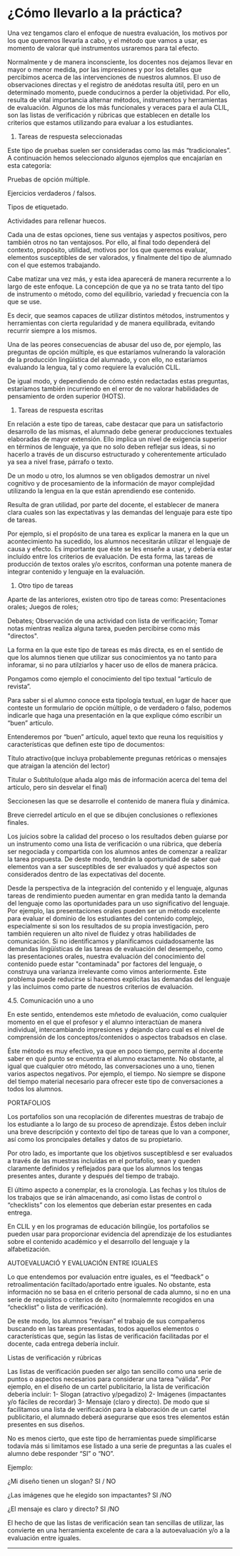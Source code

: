 # ¿Cómo llevarlo a la práctica?

Una vez tengamos claro el enfoque de nuestra evaluación, los motivos por los que queremos llevarla a cabo, y el método que vamos a usar, es momento de valorar qué instrumentos usraremos para tal efecto.

Normalmente y de manera inconsciente, los docentes nos dejamos llevar en mayor o menor medida, por las impresiones y por los detalles que percibimos acerca de las intervenciones de nuestros alumnos. El uso de observaciones directas y el registro de anédotas resulta útil, pero en un determinado momento, puede conducirnos a perder la objetividad. Por ello, resulta de vital importancia alternar métodos, instrumentos y herramientas de evaluación. Algunos de los más funcionales y veraces para el aula CLIL, son las listas de verificación y rúbricas que establecen en detalle los criterios que estamos utilizando para evaluar a los estudiantes.

1. Tareas de respuesta seleccionadas

Este tipo de pruebas suelen ser consideradas como las más “tradicionales”. A continuación hemos seleccionado algunos ejemplos que encajarían en esta categoría:

Pruebas de opción múltiple.

Ejercicios verdaderos / falsos.

Tipos de etiquetado.

Actividades para rellenar huecos.

Cada una de estas opciones, tiene sus ventajas y aspectos positivos, pero también otros no tan ventajosos. Por ello, al final todo dependerá del contexto, propósito, utilidad, motivos por los que queremos evaluar, elementos susceptibles de ser valorados, y finalmente del tipo de alumnado con el que estemos trabajando.

Cabe matizar una vez más, y esta idea aparecerá de manera recurrente a lo largo de este enfoque. La concepción de que ya no se trata tanto del tipo de instrumento o método, como del equilibrio, variedad y frecuencia con la que se use.

Es decir, que seamos capaces de utilizar distintos métodos, instrumentos y herramientas con cierta regularidad y de manera equilibrada, evitando recurrir siempre a los mismos.

Una de las peores consecuencias de abusar del uso de, por ejemplo, las preguntas de opción múltiple, es que estaríamos vulnerando la valoración de la producción lingüística del alumnado, y con ello, no estaríamos evaluando la lengua, tal y como requiere la evalución CLIL.

De igual modo, y dependiendo de cómo estén redactadas estas preguntas, estaríamos también incurriendo en el error de no valorar habilidades de pensamiento de orden superior \(HOTS\).

1. Tareas de respuesta escritas

En relación a este tipo de tareas, cabe destacar que para un satisfactorio desarrollo de las mismas, el alumnado debe generar producciones textuales elaboradas de mayor extensión. Ello implica un nivel de exigencia superior en términos de lenguaje, ya que no solo deben reflejar sus ideas, si no hacerlo a través de un discurso estructurado y coherentemente articulado ya sea a nivel frase, párrafo o texto.

De un modo u otro, los alumnos se ven obligados demostrar un nivel cognitivo y de procesamiento de la información de mayor complejidad utilizando la lengua en la que están aprendiendo ese contenido.

Resulta de gran utilidad, por parte del docente, el establecer de manera clara cuales son las expectativas y las demandas del lenguaje para este tipo de tareas.

Por ejemplo, si el propósito de una tarea es explicar la manera en la que un acontecimiento ha sucedido, los alumnos necesitarán utilizar el lenguaje de causa y efecto. Es importante que éste se les enseñe a usar, y debería estar incluído entre los criterios de evaluación. De esta forma, las tareas de producción de textos orales y/o escritos, conforman una potente manera de integrar contenido y lenguaje en la evaluación.

1. Otro tipo de tareas

Aparte de las anteriores, existen otro tipo de tareas como: Presentaciones orales; Juegos de roles;

Debates; Observación de una actividad con lista de verificación; Tomar notas mientras realiza alguna tarea, pueden percibirse como más "directos".

La forma en la que este tipo de tareas es más directa, es en el sentido de que los alumnos tienen que utilizar sus conocimientos ya no tanto para inforamar, si no para utilziarlos y hacer uso de ellos de manera prácica.

Pongamos como ejemplo el conocimiento del tipo textual “artículo de revista”.

Para saber si el alumno conoce esta tipología textual, en lugar de hacer que conteste un formulario de opción múltiple, o de verdadero o falso, podemos indicarle que haga una presentación en la que explique cómo escribir un “buen” artículo.

Entenderemos por “buen” artículo, aquel texto que reuna los requisitios y características que definen este tipo de documentos:

Título atractivo\(que incluya probablemente pregunas retóricas o mensajes que atraigan la atención del lector\)

Titular o Subtítulo\(que añada algo más de información acerca del tema del artículo, pero sin desvelar el final\)

Seccionesen las que se desarrolle el contenido de manera fluía y dinámica.

Breve cierredel artículo en el que se dibujen conclusiones o reflexiones finales.

Los juicios sobre la calidad del proceso o los resultados deben guiarse por un instrumento como una lista de verificación o una rúbrica, que debería ser negociada y compartida con los alumnos antes de comenzar a realizar la tarea propuesta. De deste modo, tendrán la oportunidad de saber qué elementos van a ser susceptibles de ser evaluados y qué aspectos son considerados dentro de las expectativas del docente.

Desde la perspectiva de la integración del contenido y el lenguaje, algunas tareas de rendimiento pueden aumentar en gran medida tanto la demanda del lenguaje como las oportunidades para un uso significativo del lenguaje. Por ejemplo, las presentaciones orales pueden ser un método excelente para evaluar el dominio de los estudiantes del contenido complejo, especialmente si son los resultados de su propia investigación, pero también requieren un alto nivel de fluidez y otras habilidades de comunicación. Si no identificamos y planificamos cuidadosamente las demandas lingüísticas de las tareas de evaluación del desempeño, como las presentaciones orales, nuestra evaluación del conocimiento del contenido puede estar "contaminada" por factores del lenguaje, o construya una varianza irrelevante como vimos anteriormente. Este problema puede reducirse si hacemos explícitas las demandas del lenguaje y las incluimos como parte de nuestros criterios de evaluación.

4.5. Comunicación uno a uno

En este sentido, entendemos este mñetodo de evaluación, como cualquier momento en el que el profesor y el alumno interactúan de manera individual, intercambiando impresiones y dejando claro cual es el nivel de comprensión de los conceptos/contenidos o aspectos trabadsos en clase.

Éste método es muy efectivo, ya que en poco tiempo, permite al docente saber en qué punto se encuentra el alumno exactamente. No obstante, al igual que cualquier otro método, las conversaciones uno a uno, tienen varios aspectos negativos. Por ejemplo, el tiempo. No siempre se dispone del tiempo material necesario para ofrecer este tipo de conversaciones a todos los alumnos.

PORTAFOLIOS

Los portafolios son una recoplación de diferentes muestras de trabajo de los estudiante a lo largo de su proceso de aprendizaje. Éstos deben incluír una breve descripción y contexto del tipo de tareas que lo van a componer, así como los proncipales detalles y datos de su propietario.

Por otro lado, es importante que los objetivos susceptiblesd e ser evaluados a través de las muestras incluídas en el portafolio, sean y queden claramente definidos y reflejados para que los alumnos los tengas presentes antes, durante y después del tiempo de trabajo.

El último aspecto a conemplar, es la cronología. Las fechas y los títulos de los trabajos que se irán almacenando, así como listas de control o “checklists” con los elementos que deberían estar presentes en cada entrega.

En CLIL y en los programas de educación bilingüe, los portafolios se pueden usar para proporcionar evidencia del aprendizaje de los estudiantes sobre el contenido académico y el desarrollo del lenguaje y la alfabetización.

AUTOEVALUACIÓ Y EVALUACIÓN ENTRE IGUALES

Lo que entendemos por evaluación entre iguales, es el “feedback” o retroalimentación faciltado/aportado entre iguales. No obstante, esta información no se basa en el criterio personal de cada alumno, si no en una serie de requisitos o criterios de éxito \(normalemnte recogidos en una “checklist” o lista de verificación\).

De este modo, los alumnos “revisan” el trabajo de sus compañeros buscando en las tareas presentadas, todos aquellos elementos o características que, según las listas de verificación facilitadas por el docente, cada entrega debería incluír.

Listas de verificación y rúbricas

Las listas de verificación pueden ser algo tan sencillo como una serie de puntos o aspectos necesarios para considerar una tarea “válida”. Por ejemplo, en el diseño de un cartel publicitario, la lista de verificación debería incluír: 1- Slogan \(atractivo y/pegadizo\) 2- Imágenes \(impactantes y/o fáciles de recordar\) 3- Mensaje \(claro y directo\). De modo que si facilitamos una lista de verificación para la elaboración de un cartel publicitario, el alumnado deberá asegurarse que esos tres elementos están presentes en sus diseños.

No es menos cierto, que este tipo de herramientas puede simplificarse todavía más si limitamos ese listado a una serie de preguntas a las cuales el alumno debe responder “SI” o “NO”.

Ejemplo:

¿Mi diseño tienen un slogan? SI / NO

¿Las imágenes que he elegido son impactantes? SI /NO

¿El mensaje es claro y directo? SI /NO

El hecho de que las listas de verificación sean tan sencillas de utilizar, las convierte en una herramienta excelente de cara a la autoevaluación y/o a la evaluación entre iguales.

---



